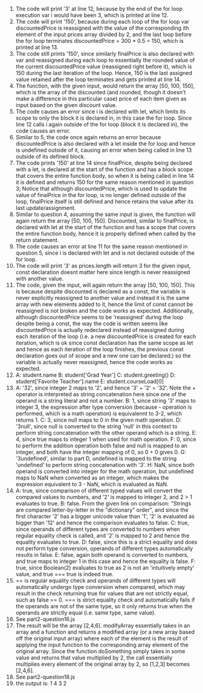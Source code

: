 1. The code will print '3' at line 12, because by the end of the for loop execution var i would have been 3, which is printed at line 12.
2. The code will print '150', because during each loop of the for loop var discountedPrice is reassigned with the value of the corresponding ith element of the input prices array divided by 2, and the last loop before the for loop terminates discountedPrice = 300 * 0.5 = 150, which is printed at line 13.
3. The code still prints '150', since similarly finalPrice is also declared with var and reassigned during each loop to essentially the rounded value of the current discountedPrice value (reassigned right before it), which is 150 during the last iteration of the loop. Hence, 150 is the last assigned value retained after the loop terminates and gets printed at line 14.
4. The function, with the given input, would return the array [50, 100, 150], which is the array of the discounted (and rounded, though it doesn't make a difference in this particular case) price of each item given as input based on the given discount value.
5. The code causes an error since i is declared with let, which limits its scope to only the block it is declared in, in this case the for loop. Since line 12 calls i again outside of the for loop (block it is declared in), the code causes an error.
6. Similar to 5, the code once again returns an error because discountedPrice is also declared with a let inside the for loop and hence is undefined outside of it, causing an error when being called in line 13 outside of its defined block.
7. The code prints '150' at line 14 since finalPrice, despite being declared with a let, is declared at the start of the function and has a block scope that covers the entire function body, so when it is being called in line 14 it is defined and returns 150 for the same reason mentioned in question 3; Notice that although discountedPrice, which is used to update the value of finalPrice in the for loop, is no longer defined outside of the loop, finalPrice itself is still defined and hence retains the value after its last update/assignment.
8. Similar to question 4, assuming the same input is given, the function will again return the array [50, 100, 150]. Discounted, similar to finalPrice, is declared with let at the start of the function and has a scope that covers the entire function body, hence it is properly defined when called by the return statement.
9. The code causes an error at line 11 for the same reason mentioned in question 5, since i is declared with let and is not declared outside of the for loop.
10. The code will print '3' as prices.length will return 3 for the given input, const declaration doesnt matter here since length is never reassigned with another value.
11. The code, given the input, will again return the array [50, 100, 150]. This is because despite discounted is declared as a const, the variable is never explicitly reassigned to another value and instead it is the same array with new elements added to it, hence the limit of const cannot be reassigned is not broken and the code works as expected. Additionally, although discountedPrice seems to be 'reassigned' during the loop despite being a const, the way the code is written seems like discountedPrice is actually redeclared instead of reassigned during each iteration of the loop (i.e. a new discountedPrice is created for each iteration, which is ok since const declaration has the same scope as let and hence as each iteration of the loop finishes, the previous const declaration goes out of scope and a new one can be declared.) so the variable is actually never reassigned, hence the code works as expected.
12. A: student.name
    B: student['Grad Year']
    C: student.greeting()
    D: student['Favorite Teacher'].name
    E: student.courseLoad[0]
13. 
    A: '32', since integer 2 maps to '2', and hence '3' + '2' = '32'. Note the + operator is interpreted as string concatenation here since one of the operand is a string literal and not a number.
    B: 1, since string '3' maps to integer 3, the expression after type conversion (because - operation is performed, which is a math operation) is equivalennt to 3-2, which returns 1.
    C: 3, since null maps to 0 in the given math operation.
    D: '3null', since null is converted to the string 'null' in this context to perform string concatenation with the other operand which is a string.
    E: 4, since true maps to integer 1 when used for math operation.
    F: 0, since to perform the addition operation both false and null is mapped to an integer, and both have the integer mapping of 0, so 0 + 0 gives 0.
    G: '3undefined', similar to part D, undefined is mapped to the string 'undefined' to perform string concatenation with '3'.
    H: NaN, since both operand is converted into integer for the math operation, but undefined maps to NaN when converted as an integer, which makes the expression equivalent to 3 - NaN, which is evaluated as NaN.
14.
    A: true, since comparison of different typed values will convert the compared values to numbers, and '2' is mapped to integer 2, and 2 > 1 evaluates to true.
    B: false. From the given link on comparison: "Strings are compared letter-by-letter in the "dictionary" order", and since the first character '2' has a bigger unicode value than '1', '2' is evaluated as bigger than '12' and hence the comparison evaluates to false.
    C: true, since operands of different types are converted to numbers when regular equality check is called, and '2' is mapped to 2 and hence the equality evaluates to true.
    D: false, since this is a strict equality and does not perform type conversion, operands of different types automatically results in false.
    E: false, again both operand is converted to numbers, and true maps to integer 1 in this case and hence the equality is false.
    F: true, since Boolean(2) evaluates to true as 2 is not an 'intuitively empty' value, and true === true is indeed true.
15. == is regular equality check and operands of different types will automatically undergo type conversion when compared, which may result in the check returning true for values that are not strictly equal, such as false == 0. === is strict equality check and automatically fails if the operands are not of the same type, so it only returns true when the operands are strictly equal (i.e. same type, same value).
16. See part2-question16.js
17. The result will be the array [2,4,6]. modifyArray essentially takes in an array and a function and returns a modified array (or a new array based off the original input array) where each of the element is the result of applying the input function to the corresponding array element of the original array. Since the function doSomething simply takes in some value and returns that value multiplied by 2, the call essentially multiplies every element of the original array by 2, so [1,2,3] becomes [2,4,6].
18. See part2-question18.js
19. the output is:
    1
    4
    3
    2